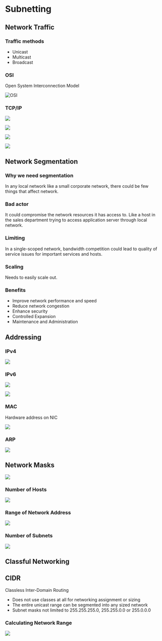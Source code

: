 # Subnetting

## Network Traffic

### Traffic methods

* Unicast
* Multicast
* Broadcast

### OSI

Open System Interconnection Model

![OSI](../.gitbook/assets/screen-shot-2020-06-26-at-15.54.46.png)

### TCP/IP

![](../.gitbook/assets/screen-shot-2020-06-26-at-15.56.18.png)

![](../.gitbook/assets/screen-shot-2020-06-26-at-15.57.20.png)

![](../.gitbook/assets/screen-shot-2020-06-26-at-15.58.43.png)

![](../.gitbook/assets/screen-shot-2020-06-26-at-16.00.54.png)

## Network Segmentation

### Why we need segmentation

In any local network like a small corporate network, there could be few things that affect network.

### Bad actor

It could compromise the network resources it has access to. Like a host in the sales department trying to access application server through local network.

### Limiting

In a single-scoped network, bandwidth competition could lead to quality of service issues for important services and hosts.

### Scaling

Needs to easily scale out.

### Benefits

* Improve network performance and speed
* Reduce network congestion
* Enhance security
* Controlled Expansion
* Maintenance and Administration

## Addressing

### IPv4

![](../.gitbook/assets/screen-shot-2020-06-26-at-16.13.57.png)

### IPv6

![](../.gitbook/assets/screen-shot-2020-06-26-at-16.17.29.png)

![](../.gitbook/assets/screen-shot-2020-06-26-at-16.18.44.png)

### MAC

Hardware address on NIC

![](../.gitbook/assets/screen-shot-2020-06-26-at-16.20.20.png)

### ARP

![](../.gitbook/assets/screen-shot-2020-06-26-at-16.23.33.png)

## Network Masks

![](../.gitbook/assets/screen-shot-2020-06-26-at-17.00.50.png)

### Number of Hosts

![](../.gitbook/assets/screen-shot-2020-06-29-at-18.11.53.png)

### Range of Network Address

![](../.gitbook/assets/screen-shot-2020-06-29-at-18.12.11.png)

### Number of Subnets

![](../.gitbook/assets/screen-shot-2020-06-29-at-18.12.26.png)

## Classful Networking

## CIDR

Classless Inter-Domain Routing

* Does not use classes at all for networking assignment or sizing
* The entire unicast range can be segmented into any sized network
* Subnet masks not limited to 255.255.255.0, 255.255.0.0 or 255.0.0.0

### Calculating Network Range

![](../.gitbook/assets/screen-shot-2020-06-29-at-18.49.13.png)

